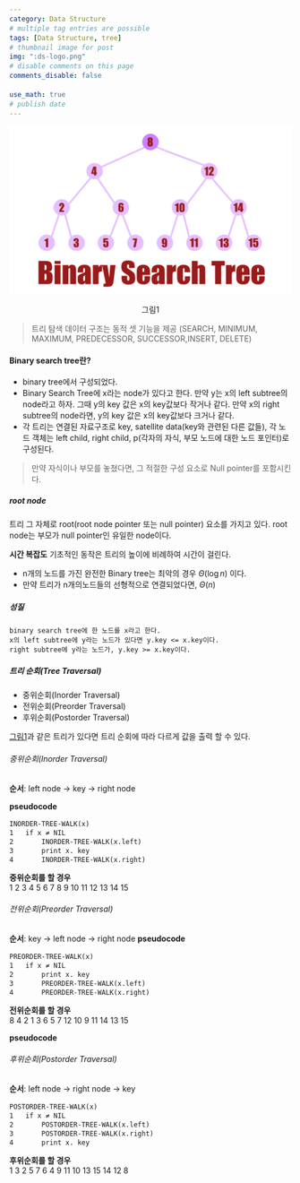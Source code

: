 ```yaml
---
category: Data Structure
# multiple tag entries are possible
tags: [Data Structure, tree]
# thumbnail image for post
img: ":ds-logo.png"
# disable comments on this page
comments_disable: false

use_math: true
# publish date
---
```


<p align="center"><img src="/assets/img/posts/tree.png"></p>

<p align="center">그림1</p>



> 트리 탐색 데이터 구조는 동적 셋 기능을 제공
(SEARCH, MINIMUM, MAXIMUM, PREDECESSOR, SUCCESSOR,INSERT, DELETE)

#### Binary search tree란?
+ binary tree에서 구성되었다.
+ Binary Search Tree에 x라는 node가 있다고 한다. 만약 y는 x의 left subtree의 node라고 하자. 그때 y의 key 값은 x의 key값보다 작거나 같다. 만약 x의 right subtree의 node라면, y의 key 값은 x의 key값보다 크거나 같다.
+ 각 트리는 연결된 자료구조로 key, satellite data(key와 관련된 다른 값들), 각 노드 객체는 left child, right child, p(각자의 자식, 부모 노드에 대한 노드 포인터)로 구성된다.
> 만약 자식이나 부모를 놓쳤다면, 그 적절한 구성 요소로 Null pointer를 포함시킨다.

##### root node
트리 그 자체로 root(root node pointer 또는 null pointer) 요소를 가지고 있다.
root node는 부모가 null pointer인 유일한 node이다.

**시간 복잡도**
기초적인 동작은 트리의 높이에 비례하여 시간이 걸린다.
+ n개의 노드를 가진 완전한 Binary tree는 최악의 경우 $\Theta(\log n)$ 이다.
+ 만약 트리가 n개의노드들의 선형적으로 연결되었다면, $\Theta(n)$

##### 성질
```
binary search tree에 한 노드를 x라고 한다.
x의 left subtree에 y라는 노드가 있다면 y.key <= x.key이다.
right subtree에 y라는 노드가, y.key >= x.key이다.
```

##### 트리 순회(Tree Traversal)
+ 중위순회(Inorder Traversal)
+ 전위순회(Preorder Traversal)
+ 후위순회(Postorder Traversal)

[그림1](#binary-search-tree)과 같은 트리가 있다면 트리 순회에 따라 다르게 값을 출력 할 수 있다.

###### 중위순회(Inorder Traversal)
**순서**: left node -> key -> right node

**pseudocode**
```
INORDER-TREE-WALK(x)
1   if x ≠ NIL
2       INORDER-TREE-WALK(x.left)
3       print x. key
4       INORDER-TREE-WALK(x.right)
```
**중위순회를 할 경우**  
1 2 3 4 5 6 7 8 9 10 11 12 13 14 15

###### 전위순회(Preorder Traversal)
**순서**: key -> left node ->  right node
**pseudocode**
```
PREORDER-TREE-WALK(x)
1   if x ≠ NIL
2       print x. key
3       PREORDER-TREE-WALK(x.left)
4       PREORDER-TREE-WALK(x.right)
```
**전위순회를 할 경우**   
8 4 2 1 3 6 5 7 12 10 9 11 14 13 15

**pseudocode**
###### 후위순회(Postorder Traversal)
**순서**: left node -> right node -> key
```
POSTORDER-TREE-WALK(x)
1   if x ≠ NIL
2       POSTORDER-TREE-WALK(x.left)
3       POSTORDER-TREE-WALK(x.right)
4       print x. key
```
**후위순회를 할 경우**    
1 3 2 5 7 6 4 9 11 10 13 15 14 12 8


